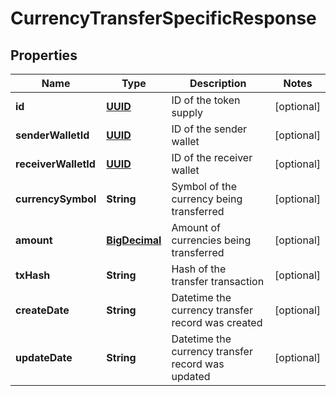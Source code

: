 
# CurrencyTransferSpecificResponse

## Properties
Name | Type | Description | Notes
------------ | ------------- | ------------- | -------------
**id** | [**UUID**](UUID.md) | ID of the token supply |  [optional]
**senderWalletId** | [**UUID**](UUID.md) | ID of the sender wallet |  [optional]
**receiverWalletId** | [**UUID**](UUID.md) | ID of the receiver wallet |  [optional]
**currencySymbol** | **String** | Symbol of the currency being transferred |  [optional]
**amount** | [**BigDecimal**](BigDecimal.md) | Amount of currencies being transferred |  [optional]
**txHash** | **String** | Hash of the transfer transaction |  [optional]
**createDate** | **String** | Datetime the currency transfer record was created |  [optional]
**updateDate** | **String** | Datetime the currency transfer record was updated |  [optional]



